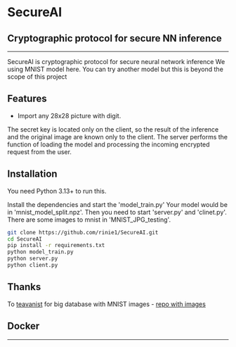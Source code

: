 # SecureAI
## Cryptographic protocol for secure NN inference

---

SecureAI is cryptographic protocol for secure neural network inference
We using MNIST model here. You can try another model but this is beyond the scope of this project

## Features

- Import any 28x28 picture with digit.

The secret key is located only on the client, so the result of the inference and the original image are known only to the client.
The server performs the function of loading the model and processing the incoming encrypted request from the user.

## Installation

You need Python 3.13+ to run this.

Install the dependencies and start the 'model_train.py'
Your model would be in 'mnist_model_split.npz'.
Then you need to start 'server.py' and 'clinet.py'.
There are some images to mnist in 'MNIST_JPG_testing'.

```sh
git clone https://github.com/rinie1/SecureAI.git
cd SecureAI
pip install -r requirements.txt
python model_train.py
python server.py
python client.py
```

## Thanks
To [teavanist](https://github.com/teavanist/MNIST-JPG/commits?author=teavanist) for big database with MNIST images - [repo with images](https://github.com/teavanist/MNIST-JPG)

## Docker

---